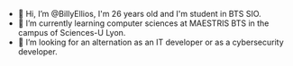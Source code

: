 - 👋 Hi, I’m @BillyEllios, I'm 26 years old and I'm student in BTS SIO.
- 🌱 I’m currently learning computer sciences at MAESTRIS BTS in the campus of Sciences-U Lyon.
- 💞️ I’m looking for an alternation as an IT developer or as a cybersecurity developer. 

<!---
BillyEllios/BillyEllios is a ✨ special ✨ repository because its `README.md` (this file) appears on your GitHub profile.
You can click the Preview link to take a look at your changes.
--->
